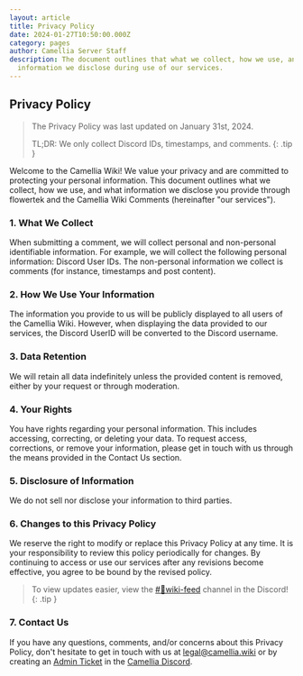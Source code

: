 ```yaml
---
layout: article
title: Privacy Policy
date: 2024-01-27T10:50:00.000Z
category: pages
author: Camellia Server Staff
description: The document outlines that what we collect, how we use, and what
  information we disclose during use of our services.
---
```

## Privacy Policy

> The Privacy Policy was last updated on January 31st, 2024.
>
> TL;DR: We only collect Discord IDs, timestamps, and comments.
{: .tip }

Welcome to the Camellia Wiki! We value your privacy and are committed to protecting your personal information. This document outlines what we collect, how we use, and what information we disclose you provide through flowertek and the Camellia Wiki Comments (hereinafter "our services").

### 1. What We Collect

When submitting a comment, we will collect personal and non-personal identifiable information. For example, we will collect the following personal information: Discord User IDs. The non-personal information we collect is comments (for instance, timestamps and post content).

### 2. How We Use Your Information
The information you provide to us will be publicly displayed to all users of the Camellia Wiki. However, when displaying the data provided to our services, the Discord UserID will be converted to the Discord username.

### 3. Data Retention

We will retain all data indefinitely unless the provided content is removed, either by your request or through moderation.

### 4. Your Rights

You have rights regarding your personal information. This includes accessing, correcting, or deleting your data. To request access, corrections, or remove your information, please get in touch with us through the means provided in the Contact Us section.

### 5. Disclosure of Information

We do not sell nor disclose your information to third parties.

### 6. Changes to this Privacy Policy

We reserve the right to modify or replace this Privacy Policy at any time. It is your responsibility to review this policy periodically for changes. By continuing to access or use our services after any revisions become effective, you agree to be bound by the revised policy.

> To view updates easier, view the [#🤖wiki-feed](https://discord.com/channels/435720333786480641/1174624963584610334) channel in the Discord! 
{: .tip }

### 7. Contact Us

If you have any questions, comments, and/or concerns about this Privacy Policy, don't hesitate to get in touch with us at <legal@camellia.wiki> or by creating an [Admin Ticket](https://discord.com/channels/435720333786480641/1037187523677524038) in the [Camellia Discord](https://discord.gg/camellia).
